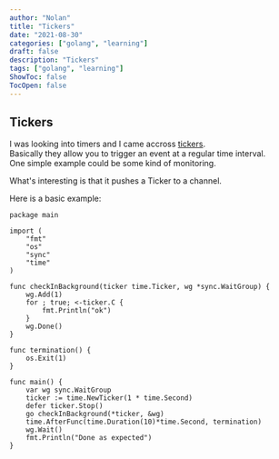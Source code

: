 ```yaml
---
author: "Nolan"
title: "Tickers"
date: "2021-08-30"
categories: ["golang", "learning"]
draft: false
description: "Tickers"
tags: ["golang", "learning"]
ShowToc: false
TocOpen: false
---
```



## Tickers

I was looking into timers and I came accross [tickers](https://golang.org/src/time/tick.go).  
Basically they allow you to trigger an event at a regular time interval.  
One simple example could be some kind of monitoring.  

What's interesting is that it pushes a Ticker to a channel.  

Here is a basic example:

```golang
package main

import (
	"fmt"
	"os"
	"sync"
	"time"
)

func checkInBackground(ticker time.Ticker, wg *sync.WaitGroup) {
    wg.Add(1)
	for ; true; <-ticker.C {
		fmt.Println("ok")
	}
	wg.Done()
}

func termination() {
	os.Exit(1)
}

func main() {
	var wg sync.WaitGroup
	ticker := time.NewTicker(1 * time.Second)
	defer ticker.Stop()
	go checkInBackground(*ticker, &wg)
	time.AfterFunc(time.Duration(10)*time.Second, termination)
	wg.Wait()
	fmt.Println("Done as expected")
}
```